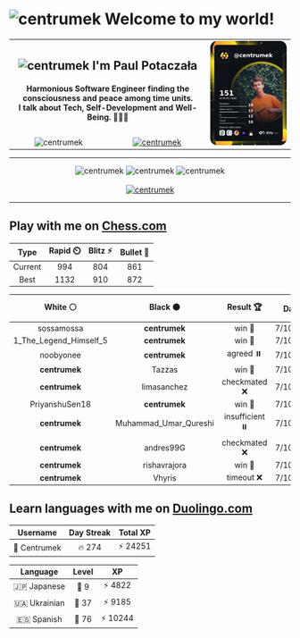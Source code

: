 <h1>
  <img
    src="https://emojis.slackmojis.com/emojis/images/1531849430/4246/blob-sunglasses.gif"
    width="30"
    alt="centrumek"
  />
  Welcome to my world!
</h1>

<table>
  <tbody>
    <tr>
      <td align="center" width="70%" colspan="2">
        <h2>
          <img
            src="https://raw.githubusercontent.com/MartinHeinz/MartinHeinz/master/wave.gif"
            width="30px"
            alt="centrumek"
          />
          I'm Paul Potaczała
        </h2>
        <h4>
          Harmonious Software Engineer finding the consciousness and peace among time units.
          <br/>
          I talk about Tech, Self-Development and Well-Being. 🌿🧘🚀
        </h4>
      </td>
      <td width="30%" rowspan="2">
        <a href="https://app.daily.dev/centrumek">
          <img
            src="./devcard.png"
            alt="centrumek"
          />
        </a>
      </td>
    </tr>
    <tr align="center">
      <td>
        <img
          src="https://komarev.com/ghpvc/?username=centrumek&label=visitors&color=0e75b6&style=flat"
          alt="centrumek"
        >
      </td>
      <td>
        <a href="https://stackoverflow.com/users/14496012/centrumek">
          <img
            src="https://stackoverflow.com/users/flair/14496012.png?theme=dark"
            alt="centrumek"
          >
        </a>
      </td>
    </tr>
  </tbody>
</table>

---
<div align="center">
  <img 
    src="https://github-readme-stats.vercel.app/api?username=centrumek&show_icons=true&count_private=true&theme=dark&hide_border=true&hide=issues,contribs&bg_color=00000000"
    alt="centrumek"
  />
  <img
    src="https://github-readme-stats.vercel.app/api/top-langs/?username=centrumek&layout=compact&hide_border=true&theme=dark&bg_color=00000000&langs_count=6&exclude_repo=air-statistic-app"
    alt="centrumek"
  />
  <img 
    src="https://github-readme-streak-stats.herokuapp.com?user=centrumek&theme=dark&hide_border=true&background=FFFFFF00"
    alt="centrumek"
  />
  <br/>
  <br/>
  <a href="https://www.buymeacoffee.com/centrumek">
    <img
      src="https://cdn.buymeacoffee.com/buttons/v2/default-orange.png"
      height="50"
      width="210"
      alt="centrumek"
    />
  </a>
</div>

---

## Play with me on [Chess.com](https://www.chess.com/member/centrumek)

<div align="center">
<!--START_SECTION:chessStats-->
<!-- Automatically generated with https://github.com/Balastrong/chess-stats-action -->

| Type | Rapid ⏲️ | Blitz ⚡ | Bullet 🔫 |
|:---:|:---:|:---:|:---:|
| Current | 994 | 804 | 861 |
| Best | 1132 | 910 | 872 |

| White ⚪ | Black ⚫ | Result 🏆 | Date 📅 | Position 🗺️ | Type 🕕 |
|:---:|:---:|:---:|:---:|:---:|:---:|
| sossamossa | **centrumek** | win 🥇 | 7/10/2023 | <a href="http://www.ee.unb.ca/cgi-bin/tervo/fen.pl?select=8/pp1r4/3P1rk1/8/2P2p2/1P6/P4K1P/8 w - -">Link</a> | Blitz |
| 1_The_Legend_Himself_5 | **centrumek** | win 🥇 | 7/10/2023 | <a href="http://www.ee.unb.ca/cgi-bin/tervo/fen.pl?select=6r1/8/8/pk6/1Bp5/Kp6/6P1/8 w - -">Link</a> | Blitz |
| noobyonee | **centrumek** | agreed ⏸️ | 7/10/2023 | <a href="http://www.ee.unb.ca/cgi-bin/tervo/fen.pl?select=rn2kb1r/pp3ppp/8/2p1P3/1n1pP3/B1PP2P1/P2Q2BP/1K1R2NR b kq -">Link</a> | Blitz |
| **centrumek** | Tazzas | win 🥇 | 7/10/2023 | <a href="http://www.ee.unb.ca/cgi-bin/tervo/fen.pl?select=8/8/8/6p1/B5P1/kQ2K3/P7/8 b - -">Link</a> | Bullet |
| **centrumek** | limasanchez | checkmated ❌ | 7/10/2023 | <a href="http://www.ee.unb.ca/cgi-bin/tervo/fen.pl?select=r5k1/1b1n2bp/p7/1p2pR2/1Pp5/P1P5/6qP/R1B3K1 w - -">Link</a> | Bullet |
| PriyanshuSen18 | **centrumek** | win 🥇 | 7/10/2023 | <a href="http://www.ee.unb.ca/cgi-bin/tervo/fen.pl?select=r4rk1/p1pnq1bp/2np4/1p2P3/1P3p2/1NP2N1P/P1BBbPP1/R3K2R w KQ -">Link</a> | Blitz |
| **centrumek** | Muhammad_Umar_Qureshi | insufficient ⏸️ | 7/10/2023 | <a href="http://www.ee.unb.ca/cgi-bin/tervo/fen.pl?select=8/8/8/8/6k1/6B1/6K1/8 b - -">Link</a> | Blitz |
| **centrumek** | andres99G | checkmated ❌ | 7/10/2023 | <a href="http://www.ee.unb.ca/cgi-bin/tervo/fen.pl?select=r5r1/p3kp2/2p1p2p/4Q3/1P3P2/P3P3/2P3qP/R1B2RK1 w - -">Link</a> | Blitz |
| **centrumek** | rishavrajora | win 🥇 | 7/10/2023 | <a href="http://www.ee.unb.ca/cgi-bin/tervo/fen.pl?select=r4r1k/2q4p/3b1QpP/pb1p1pP1/2pP1P2/P7/1P1B4/2K1R2R b - -">Link</a> | Bullet |
| **centrumek** | Vhyris | timeout ❌ | 7/10/2023 | <a href="http://www.ee.unb.ca/cgi-bin/tervo/fen.pl?select=5r1k/p1p2p1p/3p1qpP/2p1p2P/5n2/3P1P2/P4r2/5RK1 w - -">Link</a> | Bullet |

<!--END_SECTION:chessStats-->
</div>

## Learn languages with me on [Duolingo.com](https://www.duolingo.com/profile/Centrumek)

<div align="center">
<!--START_SECTION:duolingoStats-->
<!-- Automatically generated with https://github.com/centrumek/duolingo-readme-stats-->

| Username | Day Streak | Total XP |
|:---:|:---:|:---:|
| 👤 Centrumek | 🔥 274 | ⚡ 24251 |

| Language | Level | XP |
|:---:|:---:|:---:|
| 🇯🇵 Japanese | 👑 9 | ⚡ 4822 |
| 🇺🇦 Ukrainian | 👑 37 | ⚡ 9185 |
| 🇪🇸 Spanish | 👑 76 | ⚡ 10244 |

<!--END_SECTION:duolingoStats-->
</div>
<!--
**centrumek/centrumek** is a ✨ _special_ ✨ repository because its `README.md` (this file) appears on your GitHub profile.

Here are some ideas to get you started:

- 🔭 I’m currently working on ...
- 🌱 I’m currently learning ...
- 👯 I’m looking to collaborate on ...
- 🤔 I’m looking for help with ...
- 💬 Ask me about ...
- 📫 How to reach me: ...
- 😄 Pronouns: ...
- ⚡ Fun fact: ...
-->
